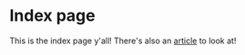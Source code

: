 # Index page

This is the index page y'all! There's also an [article](/articles/article.html) to look at!
